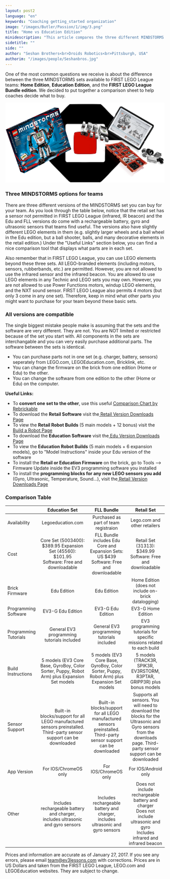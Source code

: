 ```yaml
---
layout: post2
language: "en"
keywords: "Coaching getting_started organization"
image: "/images/Butler/Passion/1/img/3.png"
title: "Home vs Education Edition"
minidescription: "This article compares the three different MINDSTORMS sets available to FIRST LEGO League teams."
sidetitle: ""
side: ""
author: "Seshan Brothers<br>Droids Robotics<br>Pittsburgh, USA"
authorim: "/images/people/Seshanbros.jpg"
---
```

One of the most common questions we receive is about the difference between the three MINDSTORMS sets available to FIRST LEGO League teams: <b>Home Edition</b>, <b>Education Edition</b>, and the <b>FIRST LEGO League Bundle edition</b>. We decided to put together a comparison sheet to help coaches decide what to buy. 

![](/images/coachcorner/Versions.png)

### Three MINDSTORMS options for teams

There are three different versions of the MINDSTORMS set you can buy for your team. As you look through the table below, notice that the retail set has a sensor not permitted in FIRST LEGO League (infrared, IR beacon) and the Edu and FLL versions do come with a rechargeable battery, gyro and ultrasonic sensors that teams find useful. The versions also have slightly different LEGO elements in them (e.g. slightly larger wheels and a ball wheel in the Edu edition, but a ball shooter, balls, and many decorative elements in the retail edition.)  Under the "Useful Links" section below, you can find a nice comparison tool that displays what parts are in each set.

Also remember that in FIRST LEGO League, you can use LEGO elements beyond these three sets. All LEGO-branded elements (including motors, sensors, rubberbands, etc.) are permitted. However, you are not allowed to use the infrared sensor and the infrared beacon.  You are allowed to use LEGO elements in any Technic and LEGO sets you may own. However, you are not allowed to use Power Functions motors, windup LEGO elements, and the NXT sound sensor.  FIRST LEGO League also permits 4 motors (but only 3 come in any one set).  Therefore, keep in mind what other parts you might want to purchase for your team beyond these basic sets.

### All versions are compatible

The single biggest mistake people make is assuming that the sets and the software are very different. They are not. You are NOT limited or restricted because of the set you start with.  All components in the sets are interchangable and you can very easily purchase additional parts. The software between the sets is identical.

- You can purchase parts not in one set (e.g. charger, battery, sensors) seperately from LEGO.com, LEGOEducation.com, Bricklink, etc.<br>
- You can change the firmware on the brick from one edition (Home or Edu) to the other. <br> 
- You can change the software from one edition to the other (Home or Edu) on the computer. 

<b>Useful Links:</b>

-  To <b>convert one set to the other</b>, use this useful <a href="http://rebrickable.com/compare/31313-1/45544-1"> Comparison Chart by Rebrickable</a><br>
-  To download the <b>Retail Software</b> visit the<a href="https://www.lego.com/en-us/mindstorms/downloads/"> Retail Version Downloads Page</a><br>
-  To view the <b>Retail Robot Builds</b> (5 main models + 12 bonus) visit the<a href="https://www.lego.com/en-us/mindstorms/build-a-robot"> Build a Robot Page</a><br>
-  To download the <b>Education Software</b> visit the<a href="https://www.lego.com/en-us/mindstorms/downloads/"> Edu Version Downloads Page</a><br>
-  To view the <b>Education Robot Builds</b> (5 main models + 6 expansion models), go to "Model Instructions" inside your Edu version of the software<br>
-  To install the <b>Retail or Education Firmware</b> on the brick, go to Tools --> Firmware Update inside the EV3 programming software you installed
-  To install the <b>programming blocks for any new LEGO sensors you add</b> (Gyro, Ultrasonic, Temperature, Sound...), visit the<a href="https://www.lego.com/en-us/mindstorms/downloads/"> Retail Version Downloads Page</a><br>


### Comparison Table

|                       |                                                     Education Set                                                    |                                                      FLL Bundle                                                      |                                                                              Retail Set                                                                              |
|-----------------------|:--------------------------------------------------------------------------------------------------------------------:|:--------------------------------------------------------------------------------------------------------------------:|:--------------------------------------------------------------------------------------------------------------------------------------------------------------------:|
| Availability          |                                                   Legoeducation.com                                                  |                                         Purchased as part of team registraion                                        |                                                                     Lego.com and other retailers                                                                     |
| Cost                  |             Core Set (5003400): $389.95 Expansion Set (45560): $101.95<br> Software: Free and downloadable            |               FLL Bundle includes Edu Core and Expansion Sets: US $439<br>  Software: Free and downloadable              |                                                      Retail Set (31313): $349.99 Software: Free and downloadable                                                     |
| Brick Firmware        |                                                      Edu Edition                                                     |                                                      Edu Edition                                                     |                                                         Home Edition (does not include on-brick datalogging)                                                         |
| Programming Software  |                                                   EV3-G Edu Edition                                                  |                                                   EV3-G Edu Edition                                                  |                                                                          EV3-G Home Edition                                                                          |
| Programming Tutorials |                                      General EV3 programming tutorials included                                      |                                      General EV3 programming tutorials included                                      |                                                 EV3 programming tutorials for specific missions related to each build                                                |
| Build Instructions    |              5 models (EV3 Core Base, GyroBoy, Color Sorter, Puppy, Robot Arm) plus Expansion Set models             |              5 models (EV3 Core Base, GyroBoy, Color Sorter, Puppy, Robot Arm) plus Expansion Set models             |                                               5 models (TRACK3R, SPIK3R, EV3RSTORM, R3PTAR, GRIPP3R) plus bonus models                                               |
| Sensor Support        | Built-in blocks/support for all LEGO manufactured sensors preinstalled.  Third-party sensor support can be downloaded | Built-in blocks/support for all LEGO manufactured sensors preinstalled.  Third-party sensor support can be downloaded | Supports all sensors. You will need to download the blocks for the Ultrasonic and Gyro sensors from the downloads page.  Third-party sensor support can be downloaded |
| App Version           |                                                          For IOS/ChromeOS only                                                         |                                                          For IOS/ChromeOS only                                                        |                                                                                  For IOS/Android only                                                                               |
| Other                 |                    Includes rechargeable battery and charger, includes ultrasonic and gyro sensors                   |                    Includes rechargeable battery and charger, includes ultrasonic and gyro sensors                   |                     Does not include rechargeable battery and charger<br> Does not include ultrasonic and gyro<br>  Includes infrared and infrared beacon                    |


Prices and information are accurate as of January 27, 2017. If you see any errors, please email team@ev3lessons.com with corrections. Prices are in US Dollars and taken from the FIRST LEGO League, LEGO.com and LEGOEducation websites. They are subject to change.
